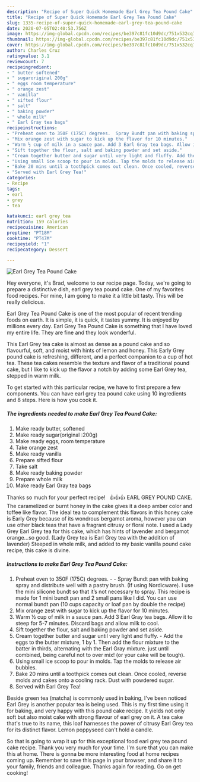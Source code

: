 ```yaml
---
description: "Recipe of Super Quick Homemade Earl Grey Tea Pound Cake"
title: "Recipe of Super Quick Homemade Earl Grey Tea Pound Cake"
slug: 1335-recipe-of-super-quick-homemade-earl-grey-tea-pound-cake
date: 2020-07-05T02:40:53.756Z
image: https://img-global.cpcdn.com/recipes/be397c81fc10d9dc/751x532cq70/earl-grey-tea-pound-cake-recipe-main-photo.jpg
thumbnail: https://img-global.cpcdn.com/recipes/be397c81fc10d9dc/751x532cq70/earl-grey-tea-pound-cake-recipe-main-photo.jpg
cover: https://img-global.cpcdn.com/recipes/be397c81fc10d9dc/751x532cq70/earl-grey-tea-pound-cake-recipe-main-photo.jpg
author: Charles Cruz
ratingvalue: 3.1
reviewcount: 7
recipeingredient:
- " butter softened"
- " sugaroriginal 200g"
- " eggs room temperature"
- " orange zest"
- " vanilla"
- " sifted flour"
- " salt"
- " baking powder"
- " whole milk"
- " Earl Gray tea bags"
recipeinstructions:
- "Preheat oven to 350F (175C) degrees.  Spray Bundt pan with baking spray and distribute well with a pastry brush. (If using Nordicware). I use the mini silicone bundt so that it’s not necessary to spray. This recipe is made for 1 mini bundt pan and 2 small pans like I did. You can use normal bundt pan (10 cups capacity or loaf pan by double the recipe)"
- "Mix orange zest with sugar to kick up the flavor for 10 minutes."
- "Warm ½ cup of milk in a sauce pan. Add 3 Earl Gray tea bags. Allow it to steep for 5-7 minutes. Discard bags and allow milk to cool."
- "Sift together the flour, salt and baking powder and set aside."
- "Cream together butter and sugar until very light and fluffy. Add the eggs to the butter mixture, 1 by 1. Then add the flour mixture to the batter in thirds, alternating with the Earl Gray mixture. just until combined, being careful not to over mix! (or your cake will be tough)."
- "Using small ice scoop to pour in molds. Tap the molds to release air bubbles."
- "Bake 20 mins until a toothpick comes out clean. Once cooled, reverse molds and cakes onto a cooling rack. Dust with powdered sugar."
- "Served with Earl Grey Tea!"
categories:
- Recipe
tags:
- earl
- grey
- tea

katakunci: earl grey tea 
nutrition: 159 calories
recipecuisine: American
preptime: "PT18M"
cooktime: "PT47M"
recipeyield: "1"
recipecategory: Dessert

---
```



![Earl Grey Tea Pound Cake](https://img-global.cpcdn.com/recipes/be397c81fc10d9dc/751x532cq70/earl-grey-tea-pound-cake-recipe-main-photo.jpg)

Hey everyone, it's Brad, welcome to our recipe page. Today, we're going to prepare a distinctive dish, earl grey tea pound cake. One of my favorites food recipes. For mine, I am going to make it a little bit tasty. This will be really delicious.

Earl Grey Tea Pound Cake is one of the most popular of recent trending foods on earth. It is simple, it is quick, it tastes yummy. It is enjoyed by millions every day. Earl Grey Tea Pound Cake is something that I have loved my entire life. They are fine and they look wonderful.

This Earl Grey tea cake is almost as dense as a pound cake and so flavourful, soft, and moist with hints of lemon and honey. This Early Grey pound cake is refreshing, different, and a perfect companion to a cup of hot tea. These tea cakes resemble the texture and flavor of a traditional pound cake, but I like to kick up the flavor a notch by adding some Earl Grey tea, stepped in warm milk.


To get started with this particular recipe, we have to first prepare a few components. You can have earl grey tea pound cake using 10 ingredients and 8 steps. Here is how you cook it.

<!--inarticleads1-->

##### The ingredients needed to make Earl Grey Tea Pound Cake:

1. Make ready  butter, softened
1. Make ready  sugar(original :200g)
1. Make ready  eggs, room temperature
1. Take  orange zest
1. Make ready  vanilla
1. Prepare  sifted flour
1. Take  salt
1. Make ready  baking powder
1. Prepare  whole milk
1. Make ready  Earl Gray tea bags


Thanks so much for your perfect recipe! ️ ️ ️👍👍👍 EARL GREY POUND CAKE. The caramelized or burnt honey in the cake gives it a deep amber color and toffee like flavor. The ideal tea to complement this flavors in this honey cake is Early Grey because of its wondrous bergamot aroma, however you can use other black teas that have a fragrant citrusy or floral note. I used a Lady Grey Earl Grey tea for this cake, which has hints of lavender and bergamot orange…so good. (Lady Grey tea is Earl Grey tea with the addition of lavender) Steeped in whole milk, and added to my basic vanilla pound cake recipe, this cake is divine. 

<!--inarticleads2-->

##### Instructions to make Earl Grey Tea Pound Cake:

1. Preheat oven to 350F (175C) degrees. -  - Spray Bundt pan with baking spray and distribute well with a pastry brush. (If using Nordicware). I use the mini silicone bundt so that it’s not necessary to spray. This recipe is made for 1 mini bundt pan and 2 small pans like I did. You can use normal bundt pan (10 cups capacity or loaf pan by double the recipe)
1. Mix orange zest with sugar to kick up the flavor for 10 minutes.
1. Warm ½ cup of milk in a sauce pan. Add 3 Earl Gray tea bags. Allow it to steep for 5-7 minutes. Discard bags and allow milk to cool.
1. Sift together the flour, salt and baking powder and set aside.
1. Cream together butter and sugar until very light and fluffy. - Add the eggs to the butter mixture, 1 by 1. Then add the flour mixture to the batter in thirds, alternating with the Earl Gray mixture. just until combined, being careful not to over mix! (or your cake will be tough).
1. Using small ice scoop to pour in molds. Tap the molds to release air bubbles.
1. Bake 20 mins until a toothpick comes out clean. Once cooled, reverse molds and cakes onto a cooling rack. Dust with powdered sugar.
1. Served with Earl Grey Tea!


Beside green tea (matcha) is commonly used in baking, I&#39;ve been noticed Earl Grey is another popular tea is being used. This is my first time using it for baking, and very happy with this pound cake recipe. It yields not only soft but also moist cake with strong flavour of earl grey on it. A tea cake that&#39;s true to its name, this loaf harnesses the power of citrusy Earl Grey tea for its distinct flavor. Lemon poppyseed can&#39;t hold a candle. 

So that is going to wrap it up for this exceptional food earl grey tea pound cake recipe. Thank you very much for your time. I'm sure that you can make this at home. There is gonna be more interesting food at home recipes coming up. Remember to save this page in your browser, and share it to your family, friends and colleague. Thanks again for reading. Go on get cooking!
